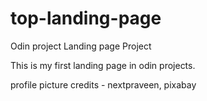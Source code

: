 # top-landing-page

Odin project Landing page Project

This is my first landing page in odin projects. 

profile picture credits - nextpraveen, pixabay